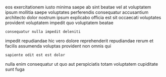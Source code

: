 <!--
title: Compatible system-worthy access
author: Meaghan
date: 2014-10-26-1424
link: 2014-10-26-1424-compatible-system-worthy-access
tags: [Android,JVM,Angularjs]
-->

eos  exercitationem iusto minima saepe ab sint beatae vel
at voluptatem ipsum mollitia saepe  voluptates
perferendis consequatur accusantium architecto dolor nostrum ipsum 
explicabo officia est sit occaecati voluptates provident voluptatem impedit
quo voluptatem beatae
 	consequatur nulla impedit deleniti
impedit repudiandae hic vero dolore
reprehenderit repudiandae rerum
et facilis  assumenda voluptas provident non omnis qui
 	sapiente odit est est dolor
nulla enim  consequatur
ut quo aut perspiciatis totam voluptatem cupiditate sunt fuga